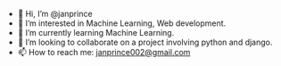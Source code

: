 - 👋 Hi, I’m @janprince
- 👀 I’m interested in Machine Learning, Web development.
- 🌱 I’m currently learning Machine Learning.
- 💞️ I’m looking to collaborate on a project involving python and django.
- 📫 How to reach me: janprince002@gmail.com

<!---
JanPrince/JanPrince is a ✨ special ✨ repository because its `README.md` (this file) appears on your GitHub profile.
You can click the Preview link to take a look at your changes.
--->
